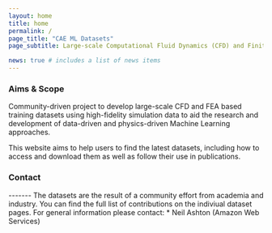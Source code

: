 ```yaml
---
layout: home
title: home
permalink: /
page_title: "CAE ML Datasets"
page_subtitle: Large-scale Computational Fluid Dynamics (CFD) and Finite-Element Structural Analysis (FEA) datasets to aid the research and development of data-driven and physics-driven Machine Learning methods

news: true # includes a list of news items
---
```


<h3>Aims & Scope</h3>

Community-driven project to develop large-scale CFD and FEA based training datasets using high-fidelity simulation data to aid the research and development of data-driven and physics-driven Machine Learning approaches. 

This website aims to help users to find the latest datasets, including how to access and download them as well as follow their use in publications.
<h3> Contact</h3>
-------
The datasets are the result of a community effort from academia and industry. You can find the full list of contributions on the indiviual dataset pages. For general information please contact:
* Neil Ashton (Amazon Web Services)

